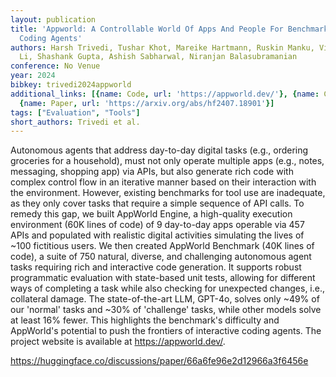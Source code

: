 ```yaml
---
layout: publication
title: 'Appworld: A Controllable World Of Apps And People For Benchmarking Interactive
  Coding Agents'
authors: Harsh Trivedi, Tushar Khot, Mareike Hartmann, Ruskin Manku, Vinty Dong, Edward
  Li, Shashank Gupta, Ashish Sabharwal, Niranjan Balasubramanian
conference: No Venue
year: 2024
bibkey: trivedi2024appworld
additional_links: [{name: Code, url: 'https://appworld.dev/'}, {name: Code, url: 'https://huggingface.co/discussions/paper/66a6fe96e2d12966a3f6456e'},
  {name: Paper, url: 'https://arxiv.org/abs/hf2407.18901'}]
tags: ["Evaluation", "Tools"]
short_authors: Trivedi et al.
---
```

Autonomous agents that address day-to-day digital tasks (e.g., ordering groceries for a household), must not only operate multiple apps (e.g., notes, messaging, shopping app) via APIs, but also generate rich code with complex control flow in an iterative manner based on their interaction with the environment. However, existing benchmarks for tool use are inadequate, as they only cover tasks that require a simple sequence of API calls. To remedy this gap, we built AppWorld Engine, a high-quality execution environment (60K lines of code) of 9 day-to-day apps operable via 457 APIs and populated with realistic digital activities simulating the lives of ~100 fictitious users. We then created AppWorld Benchmark (40K lines of code), a suite of 750 natural, diverse, and challenging autonomous agent tasks requiring rich and interactive code generation. It supports robust programmatic evaluation with state-based unit tests, allowing for different ways of completing a task while also checking for unexpected changes, i.e., collateral damage. The state-of-the-art LLM, GPT-4o, solves only ~49% of our 'normal' tasks and ~30% of 'challenge' tasks, while other models solve at least 16% fewer. This highlights the benchmark's difficulty and AppWorld's potential to push the frontiers of interactive coding agents. The project website is available at https://appworld.dev/.

https://huggingface.co/discussions/paper/66a6fe96e2d12966a3f6456e